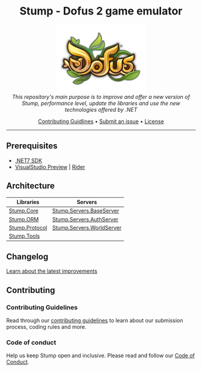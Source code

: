 <h1 align="center">Stump - Dofus 2 game emulator</h1>

<p align="center">
    <img src="Stump.png" alt="stump-logo" height="180px">
    </br>
    <i>This repository's main purpose is to improve and offer a new version of Stump, performance level, update the libraries and use the new technologies offered by .NET</i>
</p>

<p align="center">
    <a href="CONTRIBUTING.md">Contributing Guidlines</a>
    •
    <a href="https://github.com/Aerafal13/Stump/issues">Submit an issue</a>
    •
    <a href="LICENSE">License</a>
</p>

<hr>

## Prerequisites
- [.NET7 SDK][dotnet]
- [VisualStudio Preview][visualstudio] | [Rider][rider]

## Architecture
| Libraries | Servers |
| --- | --- |
| [Stump.Core][core] | [Stump.Servers.BaseServer][base] |
| [Stump.ORM][orm] | [Stump.Servers.AuthServer][auth] |
| [Stump.Protocol][protocol] | [Stump.Servers.WorldServer][world] |
| [Stump.Tools][tools] |

## Changelog
[Learn about the latest improvements][changelog]

## Contributing

### Contributing Guidelines
Read through our [contributing guidelines][contributing] to learn about our submission process, coding rules and more.

### Code of conduct
Help us keep Stump open and inclusive. Please read and follow our [Code of Conduct][codeofconduct].

[dotnet]: https://dotnet.microsoft.com/en-us/download/dotnet/7.0
[visualstudio]: https://visualstudio.microsoft.com/fr/vs/preview/
[rider]: https://www.jetbrains.com/fr-fr/rider/
[changelog]: CHANGELOG.md
[contributing]: CONTRIBUTING.md
[codeofconduct]: CODE_OF_CONDUCT.md
[core]: libs/Stump.Core
[orm]: libs/Stump.ORM
[protocol]: libs/Stump.Protocol
[tools]: libs/Stump.Tools
[base]: src/Stump.Servers.BaseServer
[auth]: src/Stump.Servers.AuthServer
[world]: src/Stump.Servers.WorldServer